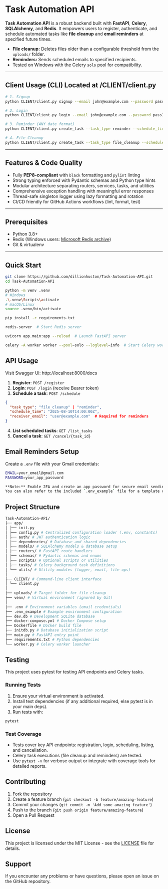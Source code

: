 # Task Automation API

**Task Automation API** is a robust backend built with **FastAPI**, **Celery**, **SQLAlchemy**, and **Redis**. It empowers users to register, authenticate, and schedule automated tasks like **file cleanup** and **email reminders** at specified future times.

- **File cleanup:** Deletes files older than a configurable threshold from the `uploads/` folder.  
- **Reminders:** Sends scheduled emails to specified recipients.  
- Tested on Windows with the Celery `solo` pool for compatibility.

---
## Client Usage (CLI) Located at /CLIENT/client.py
```bash
# 1. Signup
python CLIENT/client.py signup --email john@example.com --password pass123 --username john

# 2. Login
python CLIENT/client.py login --email john@example.com --password pass123

# 3. Reminder (ANY date format)
python CLIENT/client.py create_task --task_type reminder --schedule_time "tomorrow 7pm" --receiver_email john@example.com --title "Meeting!"

# 4. File Cleanup
python CLIENT/client.py create_task --task_type file_cleanup --schedule_time "Friday 2am" --title "Clean uploads/"
```
---

## Features & Code Quality

- Fully **PEP8-compliant** with `black` formatting and `pylint` linting  
- Strong typing enforced with Pydantic schemas and Python type hints  
- Modular architecture separating routers, services, tasks, and utilities  
- Comprehensive exception handling with meaningful error responses  
- Thread-safe singleton logger using lazy formatting and rotation  
- CI/CD friendly for GitHub Actions workflows (lint, format, test)

---

## Prerequisites

- Python 3.8+  
- Redis (Windows users: [Microsoft Redis archive](https://github.com/microsoftarchive/redis))  
- Git & virtualenv

---

## Quick Start

```bash
git clone https://github.com/dillionhuston/Task-Automation-API.git
cd Task-Automation-API

python -m venv .venv
# Windows
.\.venv\Scripts\activate
# macOS/Linux
source .venv/bin/activate

pip install -r requirements.txt

redis-server  # Start Redis server

uvicorn app.main:app --reload  # Launch FastAPI server

celery -A worker worker --pool=solo --loglevel=info  # Start Celery worker
```

## API Usage

Visit Swagger UI: http://localhost:8000/docs

1. **Register**: `POST /register`
2. **Login**: `POST /login` (receive Bearer token)
3. **Schedule a task**: `POST /schedule`

```json
{
  "task_type": "file_cleanup" | "reminder",
  "schedule_time": "2025-08-10T14:00:00Z",
  "receiver_email": "user@example.com"  # Required for reminders
}
```

4. **List scheduled tasks**: `GET /list_tasks`
5. **Cancel a task**: `GET /cancel/{task_id}`

## Email Reminders Setup

Create a `.env` file with your Gmail credentials:

```bash
EMAIL=your_email@gmail.com
PASSWORD=your_app_password

**Note:** Enable 2FA and create an app password for secure email sending.  
You can also refer to the included `.env_example` file for a template of all required environment variables.
```
## Project Structure
```bash
Task-Automation-API/
├── app/
│ ├── init.py
│ ├── config.py # Centralized configuration loader (.env, constants)
│ ├── auth/ # JWT authentication logic
│ ├── dependencies/ # Database and shared dependencies
│ ├── models/ # SQLAlchemy models & database setup
│ ├── routers/ # FastAPI route handlers
│ ├── schemas/ # Pydantic schemas and enums
│ ├── scripts/ # Optional scripts or utilities
│ ├── tasks/ # Celery background task definitions
│ └── utils/ # Utility modules (logger, email, file ops)
│
├── CLIENT/ # Command-line client interface
│ └── client.py
│
├── uploads/ # Target folder for file cleanup
├── venv/ # Virtual environment (ignored by Git)
│
├── .env # Environment variables (email credentials)
├── .env_example # Example environment configuration
├── dev.db # Development SQLite database
├── docker-compose.yml # Docker Compose setup
├── Dockerfile # Docker build file
├── initdb.py # Database initialization script
├── main.py # FastAPI entry point
├── requirements.txt # Python dependencies
└── worker.py # Celery worker launcher
```
## Testing

This project uses pytest for testing API endpoints and Celery tasks.

### Running Tests

1. Ensure your virtual environment is activated.
2. Install test dependencies (if any additional required, else pytest is in your main deps).
3. Run tests with:

```bash
pytest
```

### Test Coverage

- Tests cover key API endpoints: registration, login, scheduling, listing, and cancellation.
- Celery task executions (file cleanup and reminders) are tested.
- Use `pytest -v` for verbose output or integrate with coverage tools for detailed reports.

## Contributing

1. Fork the repository
2. Create a feature branch (`git checkout -b feature/amazing-feature`)
3. Commit your changes (`git commit -m 'Add some amazing feature'`)
4. Push to the branch (`git push origin feature/amazing-feature`)
5. Open a Pull Request

## License

This project is licensed under the MIT License - see the [LICENSE](LICENSE) file for details.

## Support

If you encounter any problems or have questions, please open an issue on the GitHub repository.
